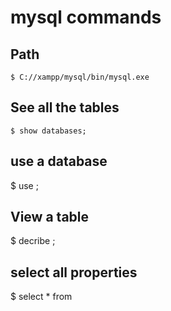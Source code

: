 # mysql commands

## Path
    $ C://xampp/mysql/bin/mysql.exe

## See all the tables
    $ show databases;

## use a database
   $  use <databaseName>;

## View a table
   $ decribe <tableName>;

## select all properties
   $ select * from <tableName>



